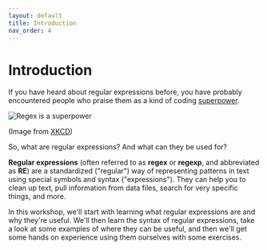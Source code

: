 ```yaml
---
layout: default
title: Introduction
nav_order: 4
---
```

# Introduction

If you have heard about regular expressions before, you have probably encountered people who praise them as a kind of coding [superpower](https://xkcd.com/208/).

![Regex is a superpower](images/regular_expressions.png)

(Image from [XKCD](https://xkcd.com/208/))

So, what are regular expressions? And what can they be used for?

**Regular expressions** (often referred to as **regex** or **regexp**, and abbreviated as **RE**) are a standardized ("regular") way of representing patterns in text using special symbols and syntax ("expressions"). They can help you to clean up text, pull information from data files, search for very specific things, and more.

In this workshop, we'll start with learning what regular expressions are and why they're useful. We'll then learn the syntax of regular expressions, take a look at some examples of where they can be useful, and then we'll get some hands on experience using them ourselves with some exercises.
